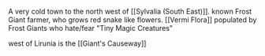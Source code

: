 A very cold town to the north west of [[Sylvalia (South East)]].
known Frost Giant farmer, who grows red snake like flowers. [[Vermi Flora]]
populated by Frost Giants who hate/fear "Tiny Magic Creatures"

west of Lirunia is the [[Giant's Causeway]]